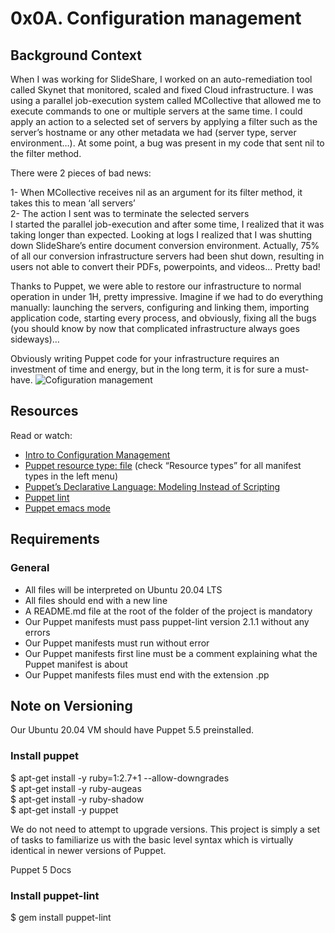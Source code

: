 # 0x0A. Configuration management

## Background Context
When I was working for SlideShare, I worked on an auto-remediation tool called Skynet that monitored, scaled and fixed Cloud infrastructure. I was using a parallel job-execution system called MCollective that allowed me to execute commands to one or multiple servers at the same time. I could apply an action to a selected set of servers by applying a filter such as the server’s hostname or any other metadata we had (server type, server environment…). At some point, a bug was present in my code that sent nil to the filter method.  
  
There were 2 pieces of bad news:  
  
1- When MCollective receives nil as an argument for its filter method, it takes this to mean ‘all servers’  
2- The action I sent was to terminate the selected servers  
I started the parallel job-execution and after some time, I realized that it was taking longer than expected. Looking at logs I realized that I was shutting down SlideShare’s entire document conversion environment. Actually, 75% of all our conversion infrastructure servers had been shut down, resulting in users not able to convert their PDFs, powerpoints, and videos… Pretty bad!  
  
Thanks to Puppet, we were able to restore our infrastructure to normal operation in under 1H, pretty impressive. Imagine if we had to do everything manually: launching the servers, configuring and linking them, importing application code, starting every process, and obviously, fixing all the bugs (you should know by now that complicated infrastructure always goes sideways)…  
  
Obviously writing Puppet code for your infrastructure requires an investment of time and energy, but in the long term, it is for sure a must-have.
![Cofiguration management](https://s3.amazonaws.com/intranet-projects-files/holbertonschool-sysadmin_devops/292/4i8il3B.gif)

## Resources
Read or watch:

- [Intro to Configuration Management](https://intranet.alxswe.com/rltoken/GL30hu-aRcKzPOvK8JO-Bg)
- [Puppet resource type: file](https://intranet.alxswe.com/rltoken/WON0M4DNRabf88KAG_pDUA) (check “Resource types” for all manifest types in the left menu)
- [Puppet’s Declarative Language: Modeling Instead of Scripting](https://intranet.alxswe.com/rltoken/0V2fBdafkfKPMxA1umea3Q)
- [Puppet lint](https://intranet.alxswe.com/rltoken/CRUMeEMdcX-UtbWsUM9xLQ)
- [Puppet emacs mode](https://intranet.alxswe.com/rltoken/MzHXCntAkPzOqMnI6_rpWQ)

## Requirements

### General
- All files will be interpreted on Ubuntu 20.04 LTS
- All files should end with a new line
- A README.md file at the root of the folder of the project is mandatory
- Our Puppet manifests must pass puppet-lint version 2.1.1 without any errors
- Our Puppet manifests must run without error
- Our Puppet manifests first line must be a comment explaining what the Puppet manifest is about
- Our Puppet manifests files must end with the extension .pp

## Note on Versioning
Our Ubuntu 20.04 VM should have Puppet 5.5 preinstalled.

### Install puppet  
$ apt-get install -y ruby=1:2.7+1 --allow-downgrades  
$ apt-get install -y ruby-augeas  
$ apt-get install -y ruby-shadow  
$ apt-get install -y puppet  
  
We do not need to attempt to upgrade versions. This project is simply a set of tasks to familiarize us with the basic level syntax which is virtually identical in newer versions of Puppet.  
  
Puppet 5 Docs  
  
### Install puppet-lint  
  
$ gem install puppet-lint

